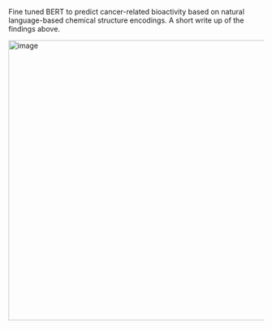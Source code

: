Fine tuned BERT to predict cancer-related bioactivity based on natural language-based chemical structure encodings. A short write up of the findings above.

<img width="553" alt="image" src="https://github.com/mshteyn/SMILES-transformer/assets/5659756/57a3a27b-7fa5-48d8-ad4c-b1ee7a32e6b0">
